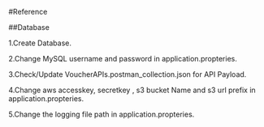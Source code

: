 #Reference

##Database

1.Create Database.

2.Change MySQL username and password in application.propteries.

3.Check/Update VoucherAPIs.postman_collection.json for API Payload.

4.Change aws accesskey, secretkey , s3 bucket Name and s3 url prefix in application.propteries.

5.Change the logging file path in application.propteries.


